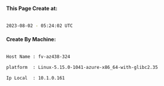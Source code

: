 
   
#### This Page Create at:

```bash

2023-08-02 - 05:24:02 UTC

```

#### Create By Machine:

```bash

Host Name : fv-az438-324

platform  : Linux-5.15.0-1041-azure-x86_64-with-glibc2.35

Ip Local  : 10.1.0.161

```

